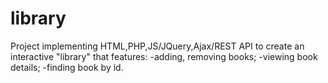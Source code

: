 # library

Project implementing HTML,PHP,JS/JQuery,Ajax/REST API to create an interactive "library" that features:
-adding, removing books;
-viewing book details;
-finding book by id.
